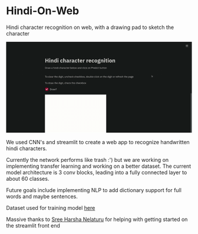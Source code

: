 # Hindi-On-Web
Hindi character recognition on web, with a drawing pad to sketch the character

![Hindi Character Recognition on Sketchpad Demo](readme.gif)

We used CNN's and streamlit to create a web app to recognize handwritten hindi characters.

Currently the network performs like trash :') but we are working on implementing transfer learning and working on a better dataset.
The current model architecture is 3 conv blocks, leading into a fully connected layer to about 60 classes.

Future goals include implementing NLP to add dictionary support for full words and maybe sentences.

Dataset used for training model [here](https://www.kaggle.com/ashokpant/devanagari-character-dataset/version/1)

Massive thanks to [Sree Harsha Nelaturu](https://github.com/SreeHarshaNelaturu) for helping with getting started on the streamlit front end
